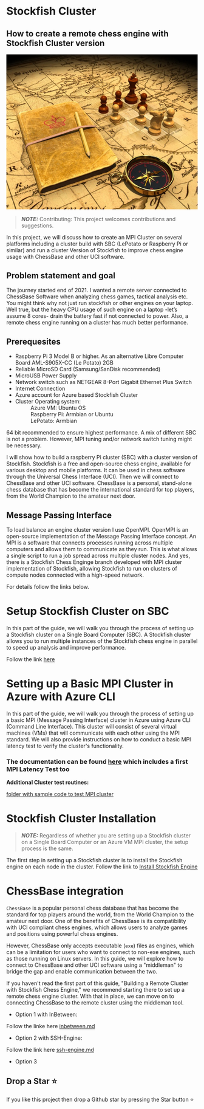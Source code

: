 # Stockfish Cluster

## How to create a remote chess engine with Stockfish Cluster version

<img src="./coverpic.jpeg" alt="Getting started" />

> **_NOTE:_** Contributing:
This project welcomes contributions and suggestions.

 In this project, we will discuss how to create an MPI Cluster on several platforms including a cluster build with SBC (LePotato or Raspberry Pi or similar) and run a cluster Version of Stockfish to improve chess engine usage with ChessBase and other UCI software.

## Problem statement and goal ##

The journey started end of 2021. I wanted a remote server connected to ChessBase Software when analyzing chess games, tactical analysis etc. You might think why not just run stockfish or other engines on your laptop. Well true, but the heavy CPU usage of such engine on a laptop -let’s assume 8 cores- drain the battery fast if not connected to power. Also, a remote chess engine running on a cluster has much better performance.

<h2>Prerequesites</h2>
<ul>
 <li>Raspberry Pi 3 Model B or higher. As an alternative Libre Computer Board AML-S905X-CC (Le Potato) 2GB </li>
 <li>Reliable MicroSD Card (Samsung/SanDisk recommended)</li>
 <li>MicroUSB Power Supply</li>
 <li>Network switch such as NETGEAR 8-Port Gigabit Ethernet Plus Switch</li>
 <li>Internet Connection</li>
 <li>Azure account for Azure based Stockfish Cluster</li>
<li>Cluster Operating system:</li>
    <dd>Azure VM: Ubuntu OS</dd>
    <dd>Raspberry Pi: Armbian or Ubuntu</dd>
    <dd>LePotato: Armbian</dd>
</ul>
64 bit recommended to ensure highest performance. A mix of different SBC is not a problem. However, MPI tuning and/or network switch tuning might be necessary.

I will show how to build a raspberry Pi cluster (SBC) with a cluster version of Stockfish. Stockfish is a free and open-source chess engine, available for various desktop and mobile platforms. It can be used in chess software through the Universal Chess Interface (UCI).
Then we will connect to ChessBase and other UCI software. ChessBase is a personal, stand-alone chess database that has become the international standard for top players, from the World Champion to the amateur next door.
<h2>Message Passing Interface</h2>
To load balance an engine cluster version I use OpenMPI. OpenMPI is an open-source implementation of the Message Passing Interface concept. An MPI is a software that connects processes running across multiple computers and allows them to communicate as they run. This is what allows a single script to run a job spread across multiple cluster nodes.
And yes, there is a Stockfish Chess Enginge branch developed with MPI cluster implementation of Stockfish, allowing Stockfish to run on clusters of compute nodes connected with a high-speed network.

For details follow the links below.

# Setup Stockfish Cluster on SBC

In this part of the guide, we will walk you through the process of setting up a Stockfish cluster on a Single Board Computer (SBC). A Stockfish cluster allows you to run multiple instances of the Stockfish chess engine in parallel to speed up analysis and improve performance.

Follow the link [here](https://github.com/Egbert-Azure/stockfish-cluster/blob/main/setup-cluster/SetupStockfishCluster.md)

# Setting up a Basic MPI Cluster in Azure with Azure CLI

In this part of the guide, we will walk you through the process of setting up a basic MPI (Message Passing Interface) cluster in Azure using Azure CLI (Command Line Interface).
This cluster will consist of several virtual machines (VMs) that will communicate with each other using the MPI standard. We will also provide instructions on how to conduct a basic MPI latency test to verify the cluster's functionality.

### The documentation can be found [here](https://github.com/Egbert-Azure/stockfish-cluster/blob/main/setup-azure-cluster/SetupAzureBasicMPICluster.md) which includes a first MPI Latency Test too

<b>Additional Cluster test routines:</b>

[folder with sample code to test MPI cluster](MPI-Tests)

# Stockfish Cluster Installation

> **_NOTE:_**  Regardless of whether you are setting up a Stockfish cluster on a Single Board Computer or an Azure VM MPI cluster, the setup process is the same.

The first step in setting up a Stockfish cluster is to install the Stockfish engine on each node in the cluster.
Follow the link to
[Install Stockfish Engine](setup-cluster/Install%20the%20Stockfish%20Cluster%20Engine.md)

# ChessBase integration

`ChessBase` is a popular personal chess database that has become the standard for top players around the world, from the World Champion to the amateur next door. One of the benefits of ChessBase is its compatibility with UCI compliant chess engines, which allows users to analyze games and positions using powerful chess engines.

However, ChessBase only accepts executable (`exe`) files as engines, which can be a limitation for users who want to connect to non-exe engines, such as those running on Linux servers. In this guide, we will explore how to connect to ChessBase and other UCI software using a "middleman" to bridge the gap and enable communication between the two.

If you haven't read the first part of this guide, "Building a Remote Cluster with Stockfish Chess Engine," we recommend starting there to set up a remote chess engine cluster. With that in place, we can move on to connecting ChessBase to the remote cluster using the middleman tool.

* Option 1 with InBetween:

Follow the linke here
[inbetween.md](https://github.com/Egbert-Azure/stockfish-cluster/blob/main/inbetween.md)

* Option 2 with SSH-Engine:

Follow the link here
[ssh-engine.md](https://github.com/Egbert-Azure/stockfish-cluster/blob/main/sshengine.md)

* Option 3 

## Drop a Star ⭐ ##

If you like this project then drop a Github star by pressing the Star button ⭐

